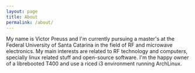 ```yaml
---
layout: page
title: About
permalink: /about/
---
```


My name is Victor Preuss and I'm currently pursuing a master's at the Federal University of Santa Catarina in the field of RF and microwave electronics. My main interests are related to RF technology and computers, specially linux related stuff and open-source software. I'm the happy owner of a librebooted T400 and use a riced i3 environment running ArchLinux.
